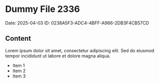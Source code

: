 # Dummy File 2336

Date: 2025-04-03
ID: 0238A5F3-ADC4-4BFF-A966-2DB3F4CB57CD

## Content

Lorem ipsum dolor sit amet, consectetur adipiscing elit.
Sed do eiusmod tempor incididunt ut labore et dolore magna aliqua.

* Item 1
* Item 2
* Item 3
